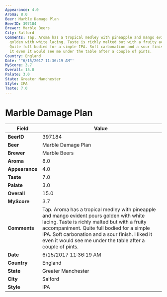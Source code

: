 ```yaml
---
Appearance: 4.0
Aroma: 8.0
Beer: Marble Damage Plan
BeerID: 397184
Brewer: Marble Beers
City: Salford
Comments: Tap. Aroma has a tropical medley with pineapple and mango evident pours
  golden with white lacing. Taste is richly malted but with a fruity accompaniment.
  Quite full bodied for a simple IPA. Soft carbonation and a sour finish. I liked
  it even it would see me under the table after a couple of pints.
Country: England
Date: '"6/15/2017 11:36:19 AM"'
MyScore: 3.7
Overall: 15.0
Palate: 3.0
State: Greater Manchester
Style: IPA
Taste: 7.0
---
```


# Marble Damage Plan

| Field         | Value |
|---------------|-------|
| **BeerID** | 397184 |
| **Beer** | Marble Damage Plan |
| **Brewer** | Marble Beers |
| **Aroma** | 8.0 |
| **Appearance** | 4.0 |
| **Taste** | 7.0 |
| **Palate** | 3.0 |
| **Overall** | 15.0 |
| **MyScore** | 3.7 |
| **Comments** | Tap. Aroma has a tropical medley with pineapple and mango evident pours golden with white lacing. Taste is richly malted but with a fruity accompaniment. Quite full bodied for a simple IPA. Soft carbonation and a sour finish. I liked it even it would see me under the table after a couple of pints. |
| **Date** | 6/15/2017 11:36:19 AM |
| **Country** | England |
| **State** | Greater Manchester |
| **City** | Salford |
| **Style** | IPA |
